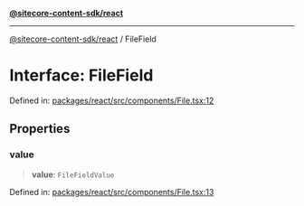 [**@sitecore-content-sdk/react**](../README.md)

***

[@sitecore-content-sdk/react](../README.md) / FileField

# Interface: FileField

Defined in: [packages/react/src/components/File.tsx:12](https://github.com/Sitecore/xmc-jss-dev/blob/4bb0c106fa9ce4e75279e740372f54f09e5c8653/packages/react/src/components/File.tsx#L12)

## Properties

### value

> **value**: `FileFieldValue`

Defined in: [packages/react/src/components/File.tsx:13](https://github.com/Sitecore/xmc-jss-dev/blob/4bb0c106fa9ce4e75279e740372f54f09e5c8653/packages/react/src/components/File.tsx#L13)
